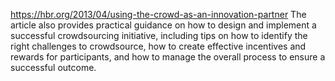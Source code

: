https://hbr.org/2013/04/using-the-crowd-as-an-innovation-partner
The article also provides practical guidance on how to design and implement a successful crowdsourcing initiative, including tips on how to identify the right challenges to crowdsource, how to create effective incentives and rewards for participants, and how to manage the overall process to ensure a successful outcome.
